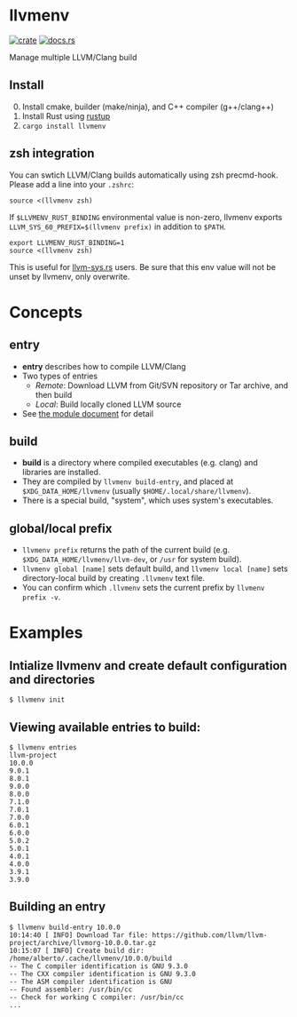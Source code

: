 llvmenv
=========

[![crate](https://img.shields.io/crates/v/llvmenv.svg)](https://crates.io/crates/llvmenv)
[![docs.rs](https://docs.rs/llvmenv/badge.svg)](https://docs.rs/llvmenv)

Manage multiple LLVM/Clang build

Install
-------
0. Install cmake, builder (make/ninja), and C++ compiler (g++/clang++)
1. Install Rust using [rustup](https://github.com/rust-lang-nursery/rustup.rs)
2. `cargo install llvmenv`

zsh integration
-----
You can swtich LLVM/Clang builds automatically using zsh precmd-hook. Please add a line into your `.zshrc`:

```
source <(llvmenv zsh)
```

If `$LLVMENV_RUST_BINDING` environmental value is non-zero, llvmenv exports `LLVM_SYS_60_PREFIX=$(llvmenv prefix)` in addition to `$PATH`.

```
export LLVMENV_RUST_BINDING=1
source <(llvmenv zsh)
```

This is useful for [llvm-sys.rs](https://github.com/tari/llvm-sys.rs) users. Be sure that this env value will not be unset by llvmenv, only overwrite.

Concepts
=========

entry
------
- **entry** describes how to compile LLVM/Clang
- Two types of entries
  - *Remote*: Download LLVM from Git/SVN repository or Tar archive, and then build
  - *Local*: Build locally cloned LLVM source
- See [the module document](https://docs.rs/llvmenv/*/llvmenv/entry/index.html) for detail

build
------
- **build** is a directory where compiled executables (e.g. clang) and libraries are installed.
- They are compiled by `llvmenv build-entry`, and placed at `$XDG_DATA_HOME/llvmenv` (usually `$HOME/.local/share/llvmenv`).
- There is a special build, "system", which uses system's executables.

global/local prefix
--------------------
- `llvmenv prefix` returns the path of the current build (e.g. `$XDG_DATA_HOME/llvmenv/llvm-dev`, or `/usr` for system build).
- `llvmenv global [name]` sets default build, and `llvmenv local [name]` sets directory-local build by creating `.llvmenv` text file.
- You can confirm which `.llvmenv` sets the current prefix by `llvmenv prefix -v`.

Examples
=========

Intialize llvmenv and create default configuration and directories
---
```shell
$ llvmenv init
```

Viewing available entries to build:
---
```shell
$ llvmenv entries
llvm-project
10.0.0
9.0.1
8.0.1
9.0.0
8.0.0
7.1.0
7.0.1
7.0.0
6.0.1
6.0.0
5.0.2
5.0.1
4.0.1
4.0.0
3.9.1
3.9.0
```

Building an entry
---
```shell
$ llvmenv build-entry 10.0.0
10:14:40 [ INFO] Download Tar file: https://github.com/llvm/llvm-project/archive/llvmorg-10.0.0.tar.gz
10:15:07 [ INFO] Create build dir: /home/alberto/.cache/llvmenv/10.0.0/build
-- The C compiler identification is GNU 9.3.0
-- The CXX compiler identification is GNU 9.3.0
-- The ASM compiler identification is GNU
-- Found assembler: /usr/bin/cc
-- Check for working C compiler: /usr/bin/cc
...
```